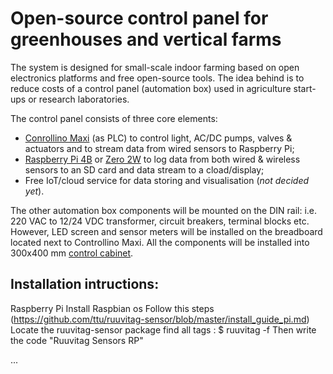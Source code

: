 # Open-source control panel for greenhouses and vertical farms
The system is designed for small-scale indoor farming based on open electronics platforms and free open-source tools. The idea behind is to reduce costs of a control panel (automation box) used in agriculture start-ups or research laboratories.

The control panel consists of three core elements:
- [Conrollino Maxi](https://www.controllino.com/product/controllino-maxi/) (as PLC) to control light, AC/DC pumps, valves & actuators and to stream data from wired sensors to Raspberry Pi;
- [Raspberry Pi 4B](https://www.raspberrypi.com/products/raspberry-pi-4-model-b/) or [Zero 2W](https://www.raspberrypi.com/products/raspberry-pi-zero-2-w/) to log data from both wired & wireless sensors to an SD card and data stream to a cload/display;
- Free IoT/cloud service for data storing and visualisation (*not decided yet*).

The other automation box components will be mounted on the DIN rail: i.e. 220 VAC to 12/24 VDC transformer, circuit breakers, terminal blocks etc. However, LED screen and sensor meters will be installed on the breadboard located next to Controllino Maxi. All the components will be installed into 300x400 mm [control cabinet](https://www.amazon.de/ELEKTRO-PLAST-Control-Distribution-Industrial-Surface-Mounted/dp/B00R3HS41U/ref=rvi_7/261-8255680-4129054?pd_rd_w=nTgOY&pf_rd_p=22019d9a-e205-410a-b337-2be913e3a486&pf_rd_r=WC1628P0KMTCZAG0ZTGB&pd_rd_r=ef9b4e1b-41d8-4ea9-bd4d-cda1da2f85f8&pd_rd_wg=aH9x4&pd_rd_i=B00R3HS41U&psc=1).

## Installation intructions: 
Raspberry Pi
Install Raspbian os
Follow this steps (https://github.com/ttu/ruuvitag-sensor/blob/master/install_guide_pi.md)
Locate the ruuvitag-sensor package
find all tags : $ ruuvitag -f
Then write the code "Ruuvitag Sensors RP"


...
